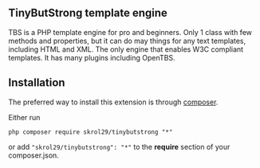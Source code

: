 TinyButStrong template engine
-----------------------------

TBS is a PHP template engine for pro and beginners.
Only 1 class with few methods and properties, but it can do may things for any text templates, including HTML and XML.
The only engine that enables W3C compliant templates.
It has many plugins including OpenTBS.


Installation
------------

The preferred way to install this extension is through [composer](http://getcomposer.org/download/).

Either run

```
php composer require skrol29/tinybutstrong "*"
```

or add `"skrol29/tinybutstrong": "*"` to the **require** section of your composer.json.
